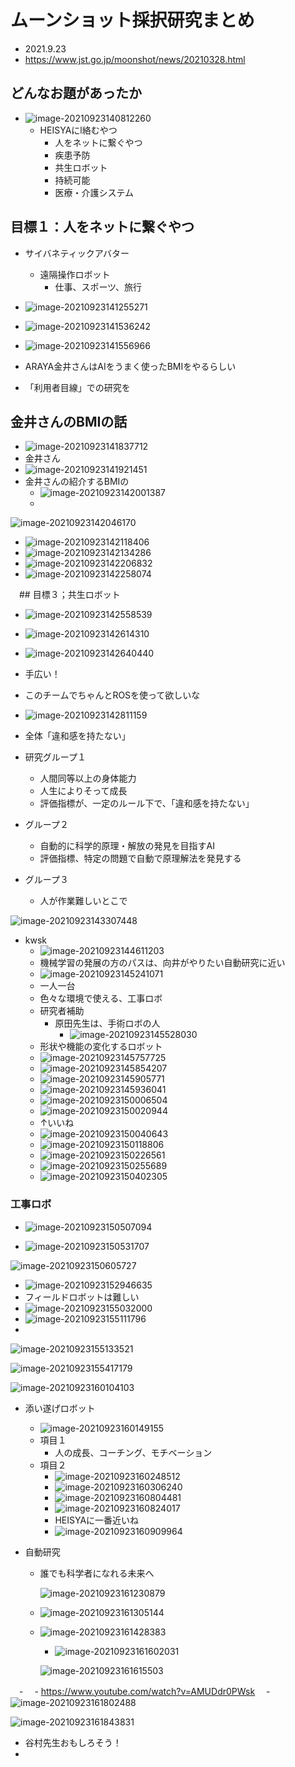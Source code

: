 # ムーンショット採択研究まとめ

- 2021.9.23
- https://www.jst.go.jp/moonshot/news/20210328.html



## どんなお題があったか

- ![image-20210923140812260](moon_shot.assets/image-20210923140812260.png)
  - HEISYAにl絡むやつ
    - 人をネットに繋ぐやつ
    - 疾患予防
    - 共生ロボット
    - 持続可能
    - 医療・介護システム

## 目標１：人をネットに繋ぐやつ

- サイバネティックアバター
  - 遠隔操作ロボット
    - 仕事、スポーツ、旅行

- ![image-20210923141255271](moon_shot.assets/image-20210923141255271.png)
- ![image-20210923141536242](moon_shot.assets/image-20210923141536242.png)
- ![image-20210923141556966](moon_shot.assets/image-20210923141556966.png)
- ARAYA金井さんはAIをうまく使ったBMIをやるらしい
- 「利用者目線」での研究を

## 金井さんのBMIの話

- ![image-20210923141837712](moon_shot.assets/image-20210923141837712.png)
- 金井さん
- ![image-20210923141921451](moon_shot.assets/image-20210923141921451.png)
- 金井さんの紹介するBMIの
  - ![image-20210923142001387](moon_shot.assets/image-20210923142001387.png)
  - 

![image-20210923142046170](moon_shot.assets/image-20210923142046170.png)

- ![image-20210923142118406](moon_shot.assets/image-20210923142118406.png)
- ![image-20210923142134286](moon_shot.assets/image-20210923142134286.png)
- ![image-20210923142206832](moon_shot.assets/image-20210923142206832.png)
- ![image-20210923142258074](moon_shot.assets/image-20210923142258074.png)



　## 目標３；共生ロボット

- ![image-20210923142558539](moon_shot.assets/image-20210923142558539.png)
- ![image-20210923142614310](moon_shot.assets/image-20210923142614310.png)
- ![image-20210923142640440](moon_shot.assets/image-20210923142640440.png)

- 手広い！
- このチームでちゃんとROSを使って欲しいな
- ![image-20210923142811159](moon_shot.assets/image-20210923142811159.png)
- 全体「違和感を持たない」
- 研究グループ１
  - 人間同等以上の身体能力
  - 人生によりそって成長
  - 評価指標が、一定のルール下で、「違和感を持たない」
- グループ２
  - 自動的に科学的原理・解放の発見を目指すAI
  - 評価指標、特定の問題で自動で原理解法を発見する
- グループ３
  - 人が作業難しいとこで



![image-20210923143307448](moon_shot.assets/image-20210923143307448.png)

- kwsk
  - ![image-20210923144611203](moon_shot.assets/image-20210923144611203.png)
  - 機械学習の発展の方のパスは、向井がやりたい自動研究に近い
  - ![image-20210923145241071](moon_shot.assets/image-20210923145241071.png)
  - 一人一台
  - 色々な環境で使える、工事ロボ
  - 研究者補助
    - 原田先生は、手術ロボの人
      - ![image-20210923145528030](moon_shot.assets/image-20210923145528030.png)
  - 形状や機能の変化するロボット
  - ![image-20210923145757725](moon_shot.assets/image-20210923145757725.png)
  - ![image-20210923145854207](moon_shot.assets/image-20210923145854207.png)
  - ![image-20210923145905771](moon_shot.assets/image-20210923145905771.png)
  - ![image-20210923145936041](moon_shot.assets/image-20210923145936041.png)
  - ![image-20210923150006504](moon_shot.assets/image-20210923150006504.png)
  - ![image-20210923150020944](moon_shot.assets/image-20210923150020944.png)
  - ↑いいね
  - ![image-20210923150040643](moon_shot.assets/image-20210923150040643.png)
  - ![image-20210923150118806](moon_shot.assets/image-20210923150118806.png)
  - ![image-20210923150226561](moon_shot.assets/image-20210923150226561.png)
  - ![image-20210923150255689](moon_shot.assets/image-20210923150255689.png)
  - ![image-20210923150402305](moon_shot.assets/image-20210923150402305.png)

### 工事ロボ

- ![image-20210923150507094](moon_shot.assets/image-20210923150507094.png)

- ![image-20210923150531707](moon_shot.assets/image-20210923150531707.png)

![image-20210923150605727](moon_shot.assets/image-20210923150605727.png)

- ![image-20210923152946635](moon_shot.assets/image-20210923152946635.png)
- フィールドロボットは難しい
- ![image-20210923155032000](moon_shot.assets/image-20210923155032000.png)
- ![image-20210923155111796](moon_shot.assets/image-20210923155111796.png)
- 

![image-20210923155133521](moon_shot.assets/image-20210923155133521.png)

![image-20210923155417179](moon_shot.assets/image-20210923155417179.png)

![image-20210923160104103](moon_shot.assets/image-20210923160104103.png)

- 添い遂げロボット
  - ![image-20210923160149155](moon_shot.assets/image-20210923160149155.png)
  - 項目１
    - 人の成長、コーチング、モチベーション
  - 項目２
    - ![image-20210923160248512](moon_shot.assets/image-20210923160248512.png)
    - ![image-20210923160306240](moon_shot.assets/image-20210923160306240.png)
    - ![image-20210923160804481](moon_shot.assets/image-20210923160804481.png)
    - ![image-20210923160824017](moon_shot.assets/image-20210923160824017.png)
    - HEISYAに一番近いね
    - ![image-20210923160909964](moon_shot.assets/image-20210923160909964.png)





- 自動研究

  - 誰でも科学者になれる未来へ

    ![image-20210923161230879](moon_shot.assets/image-20210923161230879.png)

  - ![image-20210923161305144](moon_shot.assets/image-20210923161305144.png)

  - ![image-20210923161428383](moon_shot.assets/image-20210923161428383.png)

    - ![image-20210923161602031](moon_shot.assets/image-20210923161602031.png)

    ![image-20210923161615503](moon_shot.assets/image-20210923161615503.png)

　- 
　- https://www.youtube.com/watch?v=AMUDdr0PWsk
　- ![image-20210923161802488](moon_shot.assets/image-20210923161802488.png)

![image-20210923161843831](moon_shot.assets/image-20210923161843831.png)

- 谷村先生おもしろそう！
- 
